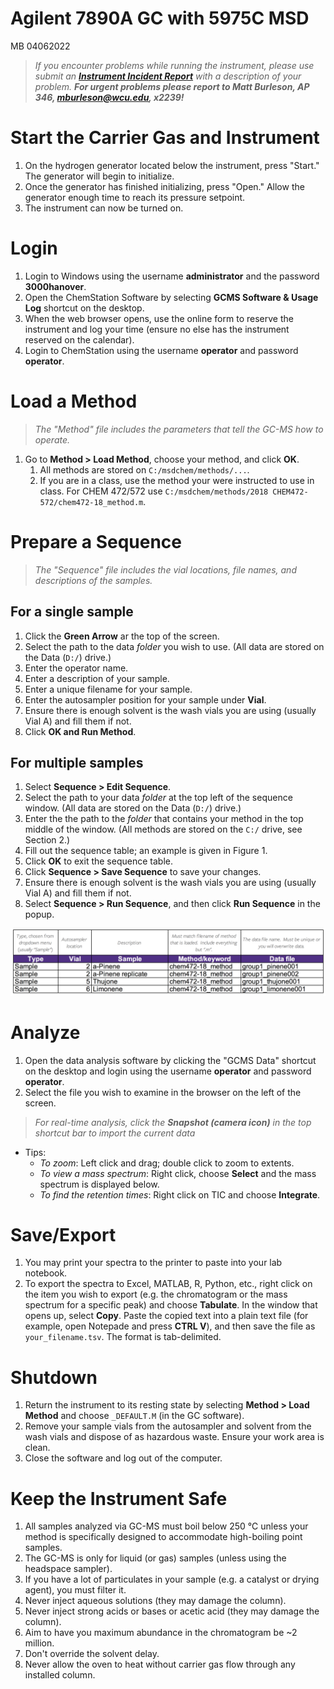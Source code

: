 # Agilent 7890A GC with 5975C MSD

MB 04062022

> *If you encounter problems while running the instrument, please use submit an [**Instrument Incident Report**](https://docs.google.com/forms/d/e/1FAIpQLSc96MiK73kKP06KEZpR0-O7zETCLvWgQtLp_bKEynosUKqpNg/viewform) with a description of your problem.  **For urgent problems please report to Matt Burleson, AP 346, mburleson@wcu.edu, x2239!***
# Start the Carrier Gas and Instrument
1. On the hydrogen generator located below the instrument, press "Start."  The generator will begin to initialize.
1. Once the generator has finished initializing, press "Open."  Allow the generator enough time to reach its pressure setpoint.
1. The instrument can now be turned on.
# Login
1. Login to Windows using the username **administrator** and the password **3000hanover**.
1. Open the ChemStation Software by selecting **GCMS Software & Usage Log** shortcut on the desktop.
1. When the web browser opens, use the online form to reserve the instrument and log your time (ensure no else has the instrument reserved on the calendar).
1. Login to ChemStation using the username **operator** and password **operator**.

# Load a Method

> *The "Method" file includes the parameters that tell the GC-MS how to operate.*

1. Go to **Method > Load Method**, choose your method, and click **OK**.
	1. All methods are stored on `C:/msdchem/methods/...`.
	1. If you are in a class, use the method your were instructed to use in class. For CHEM 472/572 use `C:/msdchem/methods/2018 CHEM472-572/chem472-18_method.m`.

# Prepare a Sequence

> *The "Sequence" file includes the vial locations, file names, and descriptions of the samples.*

## For a single sample
1. Click the **Green Arrow** ar the top of the screen.
1. Select the path to the data *folder* you wish to use. (All data are stored on the Data (`D:/`) drive.)
1. Enter the operator name.
1. Enter a description of your sample.
1. Enter a unique filename for your sample.
1. Enter the autosampler position for your sample under **Vial**.
1. Ensure there is enough solvent is the wash vials you are using (usually Vial A) and fill them if not.
1. Click **OK and Run Method**.

## For multiple samples

1. Select **Sequence > Edit Sequence**.
1. Select the path to your data *folder* at the top left of the sequence window. (All data are stored on the Data (`D:/`) drive.)
1. Enter the the path to the *folder* that contains your method in the top middle of the window. (All methods are stored on the `C:/` drive, see Section 2.)
1. Fill out the sequence table; an example is given in Figure 1.
1. Click **OK** to exit the sequence table.
1. Click **Sequence > Save Sequence** to save your changes.
1. Ensure there is enough solvent is the wash vials you are using (usually Vial A) and fill them if not.
1. Select **Sequence > Run Sequence**, and then click **Run Sequence** in the popup.

![Example Sequence Table](./agilentGCMS_sequenceTable.png)

# Analyze

1. Open the data analysis software by clicking the "GCMS Data" shortcut on the desktop and login using the username **operator** and password **operator**.
1. Select the file you wish to examine in the browser on the left of the screen.


> *For real-time analysis, click the **Snapshot (camera icon)** in the top shortcut bar to import the current data*

- Tips:       
    - *To zoom*: Left click and drag; double click to zoom to extents.
    - *To view a mass spectrum*: Right click, choose **Select** and the mass spectrum is displayed below.
    - *To find the retention times*: Right click on TIC and choose **Integrate**.

# Save/Export

1. You may print your spectra to the printer to paste into your lab notebook.
1. To export the spectra to Excel, MATLAB, R, Python, etc., right click on the item you wish to export (e.g. the chromatogram or the mass spectrum for a specific peak) and choose **Tabulate**.  In the window that opens up, select **Copy**.  Paste the copied text into a plain text file (for example, open Notepade and press **CTRL V**), and then save the file as `your_filename.tsv`.  The format is tab-delimited.

# Shutdown

1. Return the instrument to its resting state by selecting **Method > Load Method** and choose  `_DEFAULT.M` (in the GC software).
1. Remove your sample vials from the autosampler and solvent from the wash vials and dispose of as hazardous waste.  Ensure your work area is clean.
1. Close the software and log out of the computer.

# Keep the Instrument Safe
1. All samples analyzed via GC-MS must boil below 250 ℃ unless your method is specifically designed to accommodate high-boiling point samples.
1. The GC-MS is only for liquid (or gas) samples (unless using the headspace sampler).
1. If you have a lot of particulates in your sample (e.g. a catalyst or drying agent), you must filter it.
1. Never inject aqueous solutions (they may damage the column).
1. Never inject strong acids or bases or acetic acid (they may damage the column).
1. Aim to have you maximum abundance in the chromatogram be ~2 million.
1. Don't override the solvent delay.
1. Never allow the oven to heat without carrier gas flow through any installed column.
